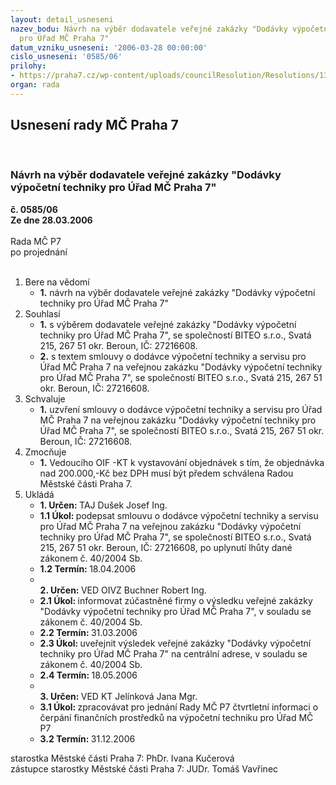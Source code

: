 ```yaml
---
layout: detail_usneseni
nazev_bodu: Návrh na výběr dodavatele veřejné zakázky "Dodávky výpočetní techniky
  pro Úřad MČ Praha 7"
datum_vzniku_usneseni: '2006-03-28 00:00:00'
cislo_usneseni: '0585/06'
prilohy:
- https://praha7.cz/wp-content/uploads/councilResolution/Resolutions/13103/17-biteosmlouvapavlik.doc
organ: rada
---
```

<div id="ucUsn_pList" class="usn">
	<span><h2>Usnesení rady MČ Praha 7 </h2>
<br></span><div class="standBody">
<span><h3>Návrh na výběr dodavatele veřejné zakázky "Dodávky výpočetní techniky pro Úřad MČ Praha 7"</h3></span><div class="center">
		<strong>č. 0585/06</strong><br>
	</div>
<div class="center">
		<strong>Ze dne 28.03.2006</strong><br><br>
	</div>Rada MČ P7<br> po projednání<br><br><ol>
<li>Bere na vědomí<ul><li>
<strong>1.</strong> návrh na výběr dodavatele veřejné zakázky "Dodávky výpočetní techniky pro Úřad MČ Praha 7"</li></ul>
</li>
<li>Souhlasí<ul>
<li>
<strong>1.</strong> s výběrem dodavatele veřejné zakázky "Dodávky výpočetní techniky pro Úřad MČ Praha 7", se společností BITEO s.r.o., Svatá 215, 267 51 okr. Beroun, IČ: 27216608.</li>
<li>
<strong>2.</strong> s textem smlouvy o dodávce výpočetní techniky a servisu pro Úřad MČ Praha 7 na veřejnou zakázku "Dodávky výpočetní techniky pro Úřad MČ Praha 7", se společností BITEO s.r.o., Svatá 215, 267 51 okr. Beroun, IČ: 27216608.</li>
</ul>
</li>
<li>Schvaluje<ul><li>
<strong>1.</strong> uzvření smlouvy o dodávce výpočetní techniky a servisu pro Úřad MČ Praha 7 na veřejnou zakázku "Dodávky výpočetní techniky pro Úřad MČ Praha 7", se společností BITEO s.r.o., Svatá 215, 267 51 okr. Beroun, IČ: 27216608.</li></ul>
</li>
<li>Zmocňuje<ul><li>
<strong>1.</strong> Vedoucího OIF -KT k vystavování objednávek s tím, že objednávka nad 200.000,-Kč bez DPH musí být předem schválena Radou Městské části Praha 7.</li></ul>
</li>
<li>Ukládá<ul>
<li>
<strong>1. Určen: </strong>TAJ Dušek Josef Ing.</li>
<li>
<strong>1.1 Úkol: </strong>podepsat smlouvu o dodávce výpočetní techniky a servisu pro Úřad MČ Praha 7  na veřejnou zakázku "Dodávky výpočetní techniky pro Úřad MČ Praha 7", se společností BITEO s.r.o., Svatá 215, 267 51 okr. Beroun, IČ: 27216608, po uplynutí lhůty dané zákonem č. 40/2004 Sb.</li>
<li>
<strong>1.2 Termín: </strong>18.04.2006</li>
<li>
<strong><br>2. Určen: </strong>VED OIVZ Buchner Robert Ing.</li>
<li>
<strong>2.1 Úkol: </strong>informovat zúčastněné firmy o výsledku veřejné zakázky  "Dodávky výpočetní techniky pro Úřad MČ Praha 7", v souladu se zákonem č. 40/2004 Sb. </li>
<li>
<strong>2.2 Termín: </strong>31.03.2006</li>
<li>
<strong>2.3 Úkol: </strong>uveřejnit výsledek veřejné zakázky  "Dodávky výpočetní techniky pro Úřad MČ Praha 7" na centrální adrese, v souladu se zákonem č. 40/2004 Sb.  </li>
<li>
<strong>2.4 Termín: </strong>18.05.2006</li>
<li>
<strong><br>3. Určen: </strong>VED KT Jelínková Jana Mgr.</li>
<li>
<strong>3.1 Úkol: </strong>zpracovávat pro jednání Rady MČ P7 čtvrtletní informaci o čerpání finančních prostředků na výpočetní techniku pro Úřad MČ P7</li>
<li>
<strong>3.2 Termín: </strong>31.12.2006</li>
</ul>
</li>
</ol>starostka Městské části Praha 7: PhDr. Ivana Kučerová<br>zástupce starostky Městské části Praha 7: JUDr. Tomáš Vavřinec 
</div>
</div>